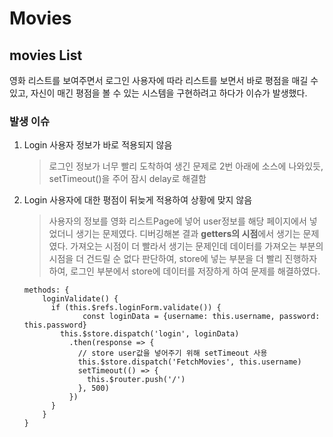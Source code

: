 # Movies

## movies List

영화 리스트를 보여주면서 로그인 사용자에 따라 리스트를 보면서 바로 평점을 매길 수 있고, 자신이 매긴 평점을 볼 수 있는 시스템을 구현하려고 하다가 이슈가 발생했다.

### 발생 이슈

1. Login 사용자 정보가 바로 적용되지 않음

   > 로그인 정보가 너무 빨리 도착하여 생긴 문제로 2번 아래에 소스에 나와있듯, setTimeout()을 주어 잠시 delay로 해결함

2. Login 사용자에 대한 평점이 뒤늦게 적용하여 상황에 맞지 않음

   > 사용자의 정보를 영화 리스트Page에 넣어 user정보를 해당 페이지에서 넣었더니 생기는 문제였다. 디버깅해본 결과 **getters의 시점**에서 생기는 문제였다. 가져오는 시점이 더 빨라서 생기는 문제인데 데이터를 가져오는 부분의 시점을 더 건드릴 순 없다 판단하여, store에 넣는 부분을 더 빨리 진행하자 하여, 로그인 부분에서 store에 데이터를 저장하게 하여 문제를 해결하였다.

   ```vue
   methods: {
       loginValidate() {
         if (this.$refs.loginForm.validate()) {
   				const loginData = {username: this.username, password: this.password}
           this.$store.dispatch('login', loginData)
             .then(response => {
               // store user값을 넣어주기 위해 setTimeout 사용
               this.$store.dispatch('FetchMovies', this.username)
               setTimeout(() => {
                 this.$router.push('/')
               }, 500)
             })
         }
       }
   }
   ```

   